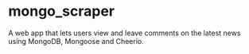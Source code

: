 # mongo_scraper
A web app that lets users view and leave comments on the latest news using MongoDB, Mongoose and Cheerio.
